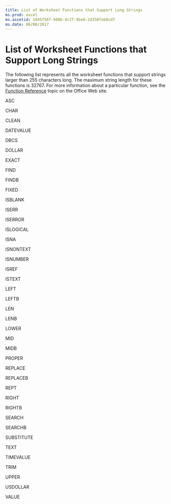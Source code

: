 ```yaml
---
title: List of Worksheet Functions that Support Long Strings
ms.prod: excel
ms.assetid: 1045f56f-980b-4c2f-9be6-2d350feb8cd7
ms.date: 06/08/2017
---
```



# List of Worksheet Functions that Support Long Strings

The following list represents all the worksheet functions that support strings larger than 255 characters long. The maximum string length for these functions is 32767. For more information about a particular function, see the  [Function Reference](https://office.microsoft.com/en-us/excel-help/list-of-worksheet-functions-by-category-HP010079186.aspx) topic on the Office Web site.

ASC

CHAR

CLEAN

DATEVALUE

DBCS

DOLLAR

EXACT

FIND

FINDB

FIXED

ISBLANK

ISERR

ISERROR

ISLOGICAL

ISNA

ISNONTEXT

ISNUMBER

ISREF

ISTEXT

LEFT

LEFTB

LEN

LENB

LOWER

MID

MIDB

PROPER

REPLACE

REPLACEB

REPT

RIGHT

RIGHTB

SEARCH

SEARCHB

SUBSTITUTE

TEXT

TIMEVALUE

TRIM

UPPER

USDOLLAR

VALUE

